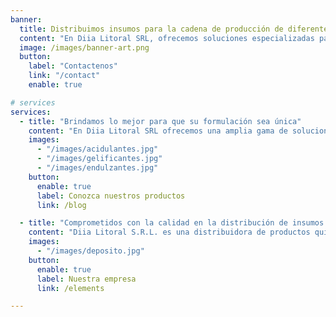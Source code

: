 ```yaml
---
banner:
  title: Distribuimos insumos para la cadena de producción de diferentes industrias
  content: "En Diia Litoral SRL, ofrecemos soluciones especializadas para optimizar los procesos de producción en diversas industrias. Nuestros productos están diseñados para mejorar la calidad, eficiencia y rentabilidad en cada etapa de la cadena de producción. Con nuestra experiencia y dedicación, ayudamos a las empresas a mantenerse competitivas con insumos de la más alta calidad."
  image: /images/banner-art.png
  button:
    label: "Contactenos"
    link: "/contact"
    enable: true

# services
services:
  - title: "Brindamos lo mejor para que su formulación sea única"
    content: "En Diia Litoral SRL ofrecemos una amplia gama de soluciones para la industria, con productos que abarcan desde acidulantes y colorantes hasta emulsionantes y conservantes. Nos especializamos en ingredientes de alta calidad que mejoran la formulación de tus productos, optimizando su textura, sabor y durabilidad. Con un enfoque en la innovación, nuestros productos están diseñados para satisfacer las necesidades de diversas aplicaciones industriales, brindando soluciones eficaces y de confianza para tus procesos de producción."
    images:
      - "/images/acidulantes.jpg"
      - "/images/gelificantes.jpg"
      - "/images/endulzantes.jpg"
    button:
      enable: true
      label: Conozca nuestros productos
      link: /blog

  - title: "Comprometidos con la calidad en la distribución de insumos químicos"
    content: "Diia Litoral S.R.L. es una distribuidora de productos químicos con más de 15 años de experiencia en el mercado. Fundada en 2006, hemos evolucionado para convertirnos en un aliado estratégico para diversas industrias, como la alimentaria, farmacéutica y cosmética. Ofrecemos una amplia gama de insumos de alta calidad, adaptados a las necesidades de cada cliente. Nos enorgullece trabajar con los más altos estándares de calidad y brindar un soporte técnico especializado para optimizar los procesos productivos. Nuestra misión es ser un socio confiable en la cadena de producción de nuestros clientes, ofreciendo productos innovadores y soluciones efectivas."
    images: 
      - "/images/deposito.jpg"
    button:
      enable: true
      label: Nuestra empresa
      link: /elements

---
```

